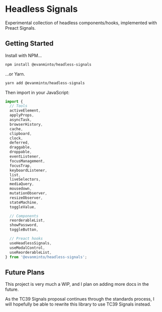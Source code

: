 # Headless Signals

Experimental collection of headless components/hooks, implemented with Preact
Signals.

## Getting Started

Install with NPM...

```sh
npm install @evanminto/headless-signals
```

...or Yarn.

```sh
yarn add @evanminto/headless-signals
```

Then import in your JavaScript:

```js
import {
  // Tools
  activeElement,
  applyProps,
  asyncTask,
  browserHistory,
  cache,
  clipboard,
  clock,
  deferred,
  draggable,
  droppable,
  eventListener,
  focusManagement,
  focusTrap,
  keyboardListener,
  list,
  liveSelectors,
  mediaQuery,
  mousedown,
  mutationObserver,
  resizeObserver,
  stateMachine,
  toggleValue,

  // Components
  reorderableList,
  showPassword,
  toggleButton,

  // Preact hooks
  useHeadlessSignals,
  useModalControl,
  useReorderableList,
} from '@evanminto/headless-signals';
```

## Future Plans

This project is very much a WIP, and I plan on adding more docs in the future.

As the TC39 Signals proposal continues through the standards process, I will
hopefully be able to rewrite this library to use TC39 Signals instead.
